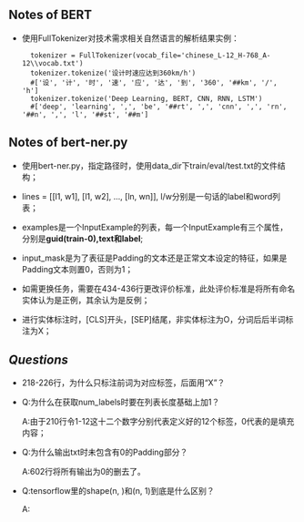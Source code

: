 ## Notes of **BERT**

- 使用FullTokenizer对技术需求相关自然语言的解析结果实例：

        tokenizer = FullTokenizer(vocab_file='chinese_L-12_H-768_A-12\\vocab.txt')
        tokenizer.tokenize('设计时速应达到360km/h')
        #['设', '计', '时', '速', '应', '达', '到', '360', '##km', '/', 'h']
        tokenizer.tokenize('Deep Learning, BERT, CNN, RNN, LSTM')
        #['deep', 'learning', ',', 'be', '##rt', ',', 'cnn', ',', 'rn', '##n', ',', 'l', '##st', '##m']

## Notes of bert-ner.py

- 使用bert-ner.py，指定路径时，使用data_dir下train/eval/test.txt的文件结构；

- lines = [[l1, w1], [l1, w2], ..., [ln, wn]], l/w分别是一句话的label和word列表；

- examples是一个InputExample的列表，每一个InputExample有三个属性，分别是**guid(train-0),text和label**;

- input_mask是为了表征是Padding的文本还是正常文本设定的特征，如果是Padding文本则置0，否则为1；

- 如需更换任务，需要在434-436行更改评价标准，此处评价标准是将所有命名实体认为是正例，其余认为是反例；

- 进行实体标注时，[CLS]开头，[SEP]结尾，非实体标注为O，分词后后半词标注为X；



## ***Questions***

- 218-226行，为什么只标注前词为对应标签，后面用“X”？

- Q:为什么在获取num_labels时要在列表长度基础上加1？

  A:由于210行令1-12这十二个数字分别代表定义好的12个标签，0代表的是填充内容；

- Q:为什么输出txt时未包含有0的Padding部分？

  A:602行将所有输出为0的删去了。

- Q:tensorflow里的shape(n, )和(n, 1)到底是什么区别？

  A:


        